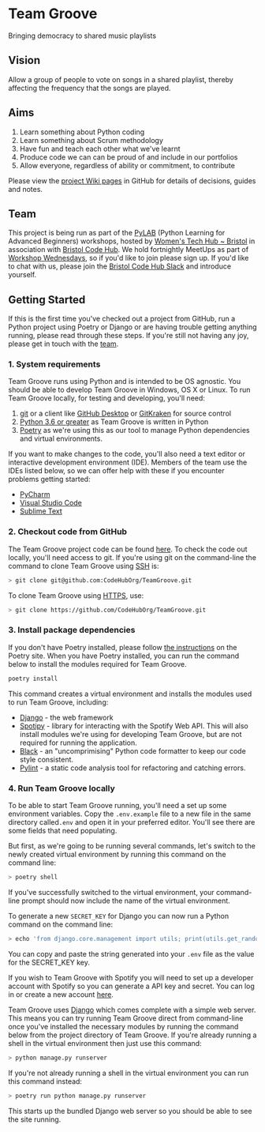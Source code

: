 
# Team Groove

Bringing democracy to shared music playlists

## Vision

Allow a group of people to vote on songs in a shared playlist, thereby affecting
the frequency that the songs are played.

## Aims

1. Learn something about Python coding
1. Learn something about Scrum methodology
1. Have fun and teach each other what we've learnt
1. Produce code we can can be proud of and include in our portfolios
1. Allow everyone, regardless of ability or commitment, to contribute

Please view the
[project Wiki pages](https://github.com/CodeHubOrg/TeamGroove/wiki) in GitHub
for details of decisions, guides and notes.

## Team

This project is being run as part of the
[PyLAB](https://www.wthub.org/python-learning-for-advanced-beginners-pylab/)
(Python Learning for Advanced Beginners) workshops, hosted by
[Women's Tech Hub ~ Bristol](https://www.wthub.org/) in association with
[Bristol Code Hub](https://www.codehub.org.uk/). We hold fortnightly MeetUps as
part of
[Workshop Wednesdays](https://www.meetup.com/Womens-Tech-Hub-Bristol/), so if
you'd like to join please sign up. If you'd like to chat with us, please join
the [Bristol Code Hub Slack](http://slack.codehub.org.uk/) and introduce
yourself.

## Getting Started

If this is the first time you've checked out a project from GitHub, run a Python
project using Poetry or Django or are having trouble getting anything running,
please read through these steps. If you're still not having any joy, please get
in touch with the [team](#Team).

### 1. System requirements

Team Groove runs using Python and is intended to be OS agnostic. You should be
able to develop Team Groove in Windows, OS X or Linux.
To run Team Groove locally, for testing and developing, you'll need:

1. [git](https://git-scm.com/downloads) or a client like
[GitHub Desktop](https://desktop.github.com/) or
[GitKraken](https://www.gitkraken.com/) for source control
1. [Python 3.6 or greater](https://www.python.org/downloads/) as Team Groove is
written in Python
1. [Poetry](https://python-poetry.org/docs/#installation) as we're using this as
our tool to manage Python dependencies and virtual environments.

If you want to make changes to the code, you'll also need a text editor or
interactive development environment (IDE). Members of the team use the IDEs
listed below, so we can offer help with these if you encounter problems getting
started:

* [PyCharm](https://www.jetbrains.com/pycharm/)
* [Visual Studio Code](https://code.visualstudio.com/)
* [Sublime Text](https://www.sublimetext.com/)

### 2. Checkout code from GitHub

The Team Groove project code can be found
[here](https://github.com/CodeHubOrg/TeamGroove). To check the code out locally,
you'll need access to git. If you're using git on the command-line the command
to clone Team Groove using
[SSH](https://docs.github.com/en/github/using-git/which-remote-url-should-i-use#cloning-with-ssh-urls)
is:

``` bash
> git clone git@github.com:CodeHubOrg/TeamGroove.git
```

To clone Team Groove using
[HTTPS](https://docs.github.com/en/github/using-git/which-remote-url-should-i-use#cloning-with-https-urls),
use:

``` bash
> git clone https://github.com/CodeHubOrg/TeamGroove.git
```

### 3. Install package dependencies

If you don't have Poetry installed, please follow
[the instructions](https://python-poetry.org/docs/#installation)
on the Poetry site. When you have Poetry installed, you can run the command
below to install the modules required for Team Groove.

``` bash
poetry install
```

This command creates a virtual environment and installs the modules used to run
Team Groove, including:

* [Django](https://www.djangoproject.com/) - the web framework
* [Spotipy](https://spotipy.readthedocs.io/en/2.9.0/) - library for interacting
with the Spotify Web API. This will also install modules we're using for
developing Team Groove, but are not required for running the application.
* [Black](https://black.readthedocs.io/en/stable/) - an "uncomprimising" Python
code formatter to keep our code style consistent.
* [Pylint](https://pylint.org/) - a static code analysis tool for refactoring
and catching errors.

### 4. Run Team Groove locally

To be able to start Team Groove running, you'll need a set up some environment
variables. Copy the `.env.example` file to a new file in the same directory
called`.env` and open it in your preferred editor. You'll see there are some
fields that need populating.

But first, as we're going to be running several commands, let's switch to the
newly created virtual environment by running this command on the command line:

``` bash
> poetry shell
```

If you've successfully switched to the virtual environment, your command-line
prompt should now include the name of the virtual environment.

To generate a new `SECRET_KEY` for Django you can now run a Python command on
the command line:

``` bash
> echo 'from django.core.management import utils; print(utils.get_random_secret_key())' | python
```

You can copy and paste the string generated into your `.env` file as the value
for the SECRET_KEY key.

If you wish to Team Groove with Spotify you will need to set up a developer
account with Spotify so you can generate a API key and secret. You can log in or
create a new account [here](https://developer.spotify.com/dashboard/).

Team Groove uses [Django](https://www.djangoproject.com/) which comes complete
with a simple web server. This means you can try running Team Groove direct from
command-line once you've installed the necessary modules by running the command
below from the project directory of Team Groove. If you're already running a
shell in the virtual environment then just use this command:

``` bash
> python manage.py runserver
```

If you're not already running a shell in the virtual environment you can run
this command instead:

``` bash
> poetry run python manage.py runserver
```

This starts up the bundled Django web server so you should be able to see the
site running.
